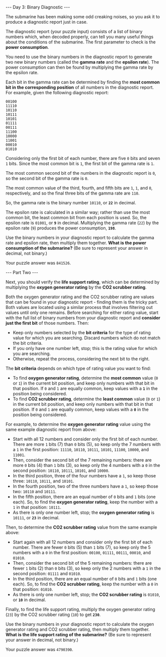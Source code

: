 --- Day 3: Binary Diagnostic ---

The submarine has been making some odd creaking noises, so you ask it to
produce a diagnostic report just in case.

The diagnostic report (your puzzle input) consists of a list of binary numbers
which, when decoded properly, can tell you many useful things about the
conditions of the submarine. The first parameter to check is the **power
consumption**.

You need to use the binary numbers in the diagnostic report to generate two new
binary numbers (called the **gamma rate** and the **epsilon rate**). The power
consumption can then be found by multiplying the gamma rate by the epsilon
rate.

Each bit in the gamma rate can be determined by finding the **most common bit
in the corresponding position** of all numbers in the diagnostic report. For
example, given the following diagnostic report:

```
00100
11110
10110
10111
10101
01111
00111
11100
10000
11001
00010
01010
```

Considering only the first bit of each number, there are five `0` bits and
seven `1` bits. Since the most common bit is `1`, the first bit of the gamma
rate is `1`.

The most common second bit of the numbers in the diagnostic report is `0`, so
the second bit of the gamma rate is `0`.

The most common value of the third, fourth, and fifth bits are `1`, `1`, and
`0`, respectively, and so the final three bits of the gamma rate are `110`.

So, the gamma rate is the binary number `10110`, or **`22`** in decimal.

The epsilon rate is calculated in a similar way; rather than use the most
common bit, the least common bit from each position is used. So, the epsilon
rate is `01001`, or **`9`** in decimal. Multiplying the gamma rate (`22`) by
the epsilon rate (`9`) produces the power consumption, **`198`**.

Use the binary numbers in your diagnostic report to calculate the gamma rate
and epsilon rate, then multiply them together. **What is the power consumption
of the submarine?** (Be sure to represent your answer in decimal, not binary.)

Your puzzle answer was `841526`.

--- Part Two ---

Next, you should verify the **life support rating**, which can be determined by
multiplying the **oxygen generator rating** by the **CO2 scrubber rating**.

Both the oxygen generator rating and the CO2 scrubber rating are values that
can be found in your diagnostic report - finding them is the tricky part. Both
values are located using a similar process that involves filtering out values
until only one remains. Before searching for either rating value, start with
the full list of binary numbers from your diagnostic report and **consider just
the first bit** of those numbers. Then:

- Keep only numbers selected by the **bit criteria** for the type of rating
  value for which you are searching. Discard numbers which do not match the bit
  criteria.
- If you only have one number left, stop; this is the rating value for which
  you are searching.
- Otherwise, repeat the process, considering the next bit to the right.

The **bit criteria** depends on which type of rating value you want to find:

- To find **oxygen generator rating**, determine the **most common** value (`0`
  or `1`) in the current bit position, and keep only numbers with that bit in
  that position. If `0` and `1` are equally common, keep values with a **`1`**
  in the position being considered.
- To find **CO2 scrubber rating**, determine the **least common** value (`0` or
  `1`) in the current bit position, and keep only numbers with that bit in that
  position. If `0` and `1` are equally common, keep values with a **`0`** in
  the position being considered.

For example, to determine the **oxygen generator rating** value using the same
example diagnostic report from above:

- Start with all 12 numbers and consider only the first bit of each number.
  There are more `1` bits (7) than `0` bits (5), so keep only the 7 numbers
  with a `1` in the first position: `11110`, `10110`, `10111`, `10101`,
  `11100`, `10000`, and `11001`.
- Then, consider the second bit of the 7 remaining numbers: there are more `0`
  bits (4) than `1` bits (3), so keep only the 4 numbers with a `0` in the
  second position: `10110`, `10111`, `10101`, and `10000`.
- In the third position, three of the four numbers have a `1`, so keep those
  three: `10110`, `10111`, and `10101`.
- In the fourth position, two of the three numbers have a `1`, so keep those
  two: `10110` and `10111`.
- In the fifth position, there are an equal number of `0` bits and `1` bits
  (one each). So, to find the **oxygen generator rating**, keep the number with
  a `1` in that position: `10111`.
- As there is only one number left, stop; the **oxygen generator rating** is
  `10111`, or **`23`** in decimal.

Then, to determine the **CO2 scrubber rating** value from the same example
above:

- Start again with all 12 numbers and consider only the first bit of each
  number. There are fewer `0` bits (5) than `1` bits (7), so keep only the 5
  numbers with a `0` in the first position: `00100`, `01111`, `00111`, `00010`,
  and `01010`.
- Then, consider the second bit of the 5 remaining numbers: there are fewer `1`
  bits (2) than `0` bits (3), so keep only the 2 numbers with a `1` in the
  second position: `01111` and `01010`.
- In the third position, there are an equal number of `0` bits and `1` bits
  (one each). So, to find the **CO2 scrubber rating**, keep the number with a
  `0` in that position: `01010`.
- As there is only one number left, stop; the **CO2 scrubber rating** is
  `01010`, or **`10`** in decimal.

Finally, to find the life support rating, multiply the oxygen generator rating
(`23`) by the CO2 scrubber rating (`10`) to get **`230`**.

Use the binary numbers in your diagnostic report to calculate the oxygen
generator rating and CO2 scrubber rating, then multiply them together. **What
is the life support rating of the submarine?** (Be sure to represent your
answer in decimal, not binary.)

Your puzzle answer was `4790390`.
